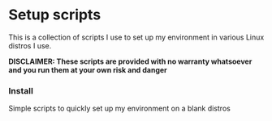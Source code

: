 # Setup scripts

This is a collection of scripts I use to set up my environment in various Linux distros I use.

**DISCLAIMER: These scripts are provided with no warranty whatsoever and you run them at your own risk and danger**

### Install
Simple scripts to quickly set up my environment on a blank distros
